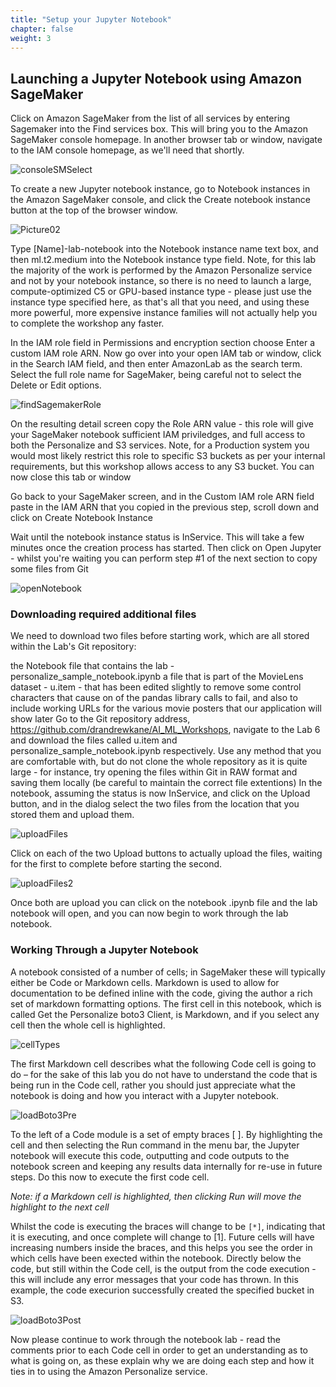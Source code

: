 ```yaml
---
title: "Setup your Jupyter Notebook"
chapter: false
weight: 3
---
```

## Launching a Jupyter Notebook using Amazon SageMaker 

Click on Amazon SageMaker from the list of all services by entering Sagemaker into the Find services box. This will bring you to the Amazon SageMaker console homepage. In another browser tab or window, navigate to the IAM console homepage, as we'll need that shortly.

![consoleSMSelect](/images/consoleSMSelect.png)

To create a new Jupyter notebook instance, go to Notebook instances in the Amazon SageMaker console, and click the Create notebook instance button at the top of the browser window.

![Picture02](/images/Picture02.png)

Type [Name]-lab-notebook into the Notebook instance name text box, and then ml.t2.medium into the Notebook instance type field. Note, for this lab the majority of the work is performed by the Amazon Personalize service and not by your notebook instance, so there is no need to launch a large, compute-optimized C5 or GPU-based instance type - please just use the instance type specified here, as that's all that you need, and using these more powerful, more expensive instance families will not actually help you to complete the workshop any faster.



In the IAM role field in Permissions and encryption section choose Enter a custom IAM role ARN. Now go over into your open IAM tab or window, click in the Search IAM field, and then enter AmazonLab as the search term. Select the full role name for SageMaker, being careful not to select the Delete or Edit options.

![findSagemakerRole](/images/findSagemakerRole.png)

On the resulting detail screen copy the Role ARN value - this role will give your SageMaker notebook sufficient IAM priviledges, and full access to both the Personalize and S3 services. Note, for a Production system you would most likely restrict this role to specific S3 buckets as per your internal requirements, but this workshop allows access to any S3 bucket. You can now close this tab or window

Go back to your SageMaker screen, and in the Custom IAM role ARN field paste in the IAM ARN that you copied in the previous step, scroll down and click on Create Notebook Instance

Wait until the notebook instance status is InService. This will take a few minutes once the creation process has started. Then click on Open Jupyter - whilst you're waiting you can perform step #1 of the next section to copy some files from Git


![openNotebook](/images/openNotebook.png)

### Downloading required additional files
We need to download two files before starting work, which are all stored within the Lab's Git repository:

the Notebook file that contains the lab - personalize_sample_notebook.ipynb
a file that is part of the MovieLens dataset - u.item - that has been edited slightly to remove some control characters that cause on of the pandas library calls to fail, and also to include working URLs for the various movie posters that our application will show later
Go to the Git repository address, https://github.com/drandrewkane/AI_ML_Workshops, navigate to the Lab 6 and download the files called u.item and personalize_sample_notebook.ipynb respectively. Use any method that you are comfortable with, but do not clone the whole repository as it is quite large - for instance, try opening the files within Git in RAW format and saving them locally (be careful to maintain the correct file extentions)
In the notebook, assuming the status is now InService, and click on the Upload button, and in the dialog select the two files from the location that you stored them and upload them.


![uploadFiles](/images/uploadFiles.png)

Click on each of the two Upload buttons to actually upload the files, waiting for the first to complete before starting the second.

![uploadFiles2](/images/uploadFiles2.png)

Once both are upload you can click on the notebook .ipynb file and the lab notebook will open, and you can now begin to work through the lab notebook.

### Working Through a Jupyter Notebook

A notebook consisted of a number of cells; in SageMaker these will typically either be Code or Markdown cells. Markdown is used to allow for documentation to be defined inline with the code, giving the author a rich set of markdown formatting options. The first cell in this notebook, which is called Get the Personalize boto3 Client, is Markdown, and if you select any cell then the whole cell is highlighted.

![cellTypes](/images/cellTypes.png)

The first Markdown cell describes what the following Code cell is going to do – for the sake of this lab you do not have to understand the code that is being run in the Code cell, rather you should just appreciate what the notebook is doing and how you interact with a Jupyter notebook.

![loadBoto3Pre](/images/loadBoto3Pre.png)

To the left of a Code module is a set of empty braces [ ]. By highlighting the cell and then selecting the Run command in the menu bar, the Jupyter notebook will execute this code, outputting and code outputs to the notebook screen and keeping any results data internally for re-use in future steps. Do this now to execute the first code cell.

_Note: if a Markdown cell is highlighted, then clicking Run will move the highlight to the next cell_


Whilst the code is executing the braces will change to be ```[*]```, indicating that it is executing, and once complete will change to [1]. Future cells will have increasing numbers inside the braces, and this helps you see the order in which cells have been exected within the notebook. Directly below the code, but still within the Code cell, is the output from the code execution - this will include any error messages that your code has thrown. In this example, the code execurion successfully created the specified bucket in S3.

![loadBoto3Post](/images/loadBoto3Post.png)

Now please continue to work through the notebook lab - read the comments prior to each Code cell in order to get an understanding as to what is going on, as these explain why we are doing each step and how it ties in to using the Amazon Personalize service.




